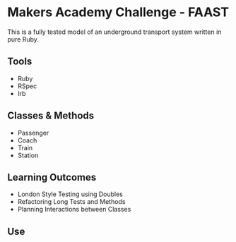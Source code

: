 # Makers Academy Challenge - FAAST

This is a fully tested model of an underground transport system written in pure Ruby.

## Tools

- Ruby
- RSpec
- Irb

## Classes & Methods

* Passenger
* Coach
* Train
* Station

## Learning Outcomes

- London Style Testing using Doubles
- Refactoring Long Tests and Methods
- Planning Interactions between Classes

## Use
